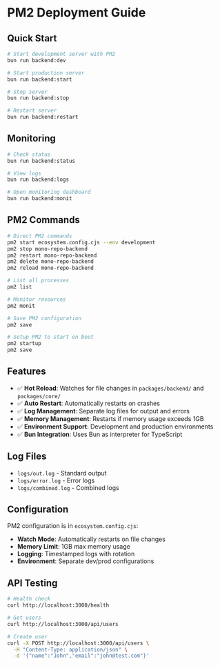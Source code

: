 # PM2 Deployment Guide

## Quick Start

```bash
# Start development server with PM2
bun run backend:dev

# Start production server
bun run backend:start

# Stop server
bun run backend:stop

# Restart server
bun run backend:restart
```

## Monitoring

```bash
# Check status
bun run backend:status

# View logs
bun run backend:logs

# Open monitoring dashboard
bun run backend:monit
```

## PM2 Commands

```bash
# Direct PM2 commands
pm2 start ecosystem.config.cjs --env development
pm2 stop mono-repo-backend
pm2 restart mono-repo-backend
pm2 delete mono-repo-backend
pm2 reload mono-repo-backend

# List all processes
pm2 list

# Monitor resources
pm2 monit

# Save PM2 configuration
pm2 save

# Setup PM2 to start on boot
pm2 startup
pm2 save
```

## Features

- ✅ **Hot Reload**: Watches for file changes in `packages/backend/` and `packages/core/`
- ✅ **Auto Restart**: Automatically restarts on crashes
- ✅ **Log Management**: Separate log files for output and errors
- ✅ **Memory Management**: Restarts if memory usage exceeds 1GB
- ✅ **Environment Support**: Development and production environments
- ✅ **Bun Integration**: Uses Bun as interpreter for TypeScript

## Log Files

- `logs/out.log` - Standard output
- `logs/error.log` - Error logs
- `logs/combined.log` - Combined logs

## Configuration

PM2 configuration is in `ecosystem.config.cjs`:

- **Watch Mode**: Automatically restarts on file changes
- **Memory Limit**: 1GB max memory usage
- **Logging**: Timestamped logs with rotation
- **Environment**: Separate dev/prod configurations

## API Testing

```bash
# Health check
curl http://localhost:3000/health

# Get users
curl http://localhost:3000/api/users

# Create user
curl -X POST http://localhost:3000/api/users \
  -H "Content-Type: application/json" \
  -d '{"name":"John","email":"john@test.com"}'
```
